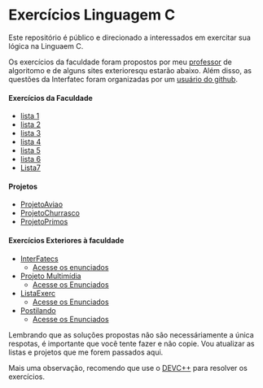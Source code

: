 # Exercícios Linguagem C
 Este repositório é público e direcionado a interessados em exercitar sua lógica na Linguaem C.

 Os exercícios da faculdade foram propostos por meu [professor](https://github.com/glaucotodesco) de algoritomo e de alguns sites exterioresqu estarão abaixo.  Além disso, as questões da Interfatec foram organizadas por um [usuário do github](https://github.com/Maryvictor).
 #### Exercícios da Faculdade
 + [lista 1](Lista1/Enunciadosl1.md)
 + [lista 2](Lista2/Enunciadosl2.md)
 + [lista 3](Lista3/Enunciadosl3.md)
 + [lista 4](Lista4/enunciados.md)
 + [lista 5](Lista5/enunciados.md)
 + [lista 6](Lista6/enunciado.md)
 + [Lista7](Lista7/enunciados.md)
 #### Projetos
 + [ProjetoAviao](Projetos/PorjetoAviao/enunciado.md)
 + [ProjetoChurrasco](Projetos/ProjetoChurrasco/Enunciado.md)
 + [ProjetoPrimos](Projetos/PronetoPrimos/enunciado.md)
 
 #### Exercícios Exteriores à faculdade
 + [InterFatecs](https://github.com/Maryvictor/interfatecs-material)
    + [Acesse os enunciados](InterFatecs/enunciados.md)
 + [Projeto Multimídia](https://www.ime.usp.br/~macmulti/exercicios/)
   + [Acesse os Enunciados](PojetoMultimidia/enunciados.md)   
 + [ListaExerc](http://www.telecom.uff.br/~marcos/protocolos/www.cic.unb.br/docentes/jacobi/Extensao/ListaExerc.pdf)
    + [Acesse os Enunciados](listaExerc/enunciados.md)
 + [Postilando](https://oprofessorleandro.files.wordpress.com/2010/03/coletanea-de-exercicios-resolvidos-em-liguagem-c.pdf)
    + [Acesse os Enunciados](Postilando/postilando.md) 

Lembrando que as soluções propostas não são necessáriamente a única respotas, é importante que você tente fazer e não copie. Vou atualizar as listas e projetos que me forem passados aqui.

Mais uma observação, recomendo que use o [DEVC++](https://bloodshed.net/) para resolver os exercícios.

